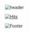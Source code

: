 ![header](https://capsule-render.vercel.app/api?type=waving&color=auto&height=300&section=header&text=Board&fontSize=90)

[![Hits](https://hits.seeyoufarm.com/api/count/incr/badge.svg?url=https%3A%2F%2Fgithub.com%2FParkSungCheol&count_bg=%23324A3E&title_bg=%23555555&icon=furrynetwork.svg&icon_color=%23E7E7E7&title=Board&edge_flat=false)](https://hits.seeyoufarm.com)


![Footer](https://capsule-render.vercel.app/api?type=waving&color=auto&height=200&section=footer)
